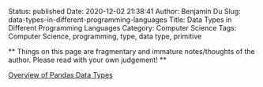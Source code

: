 Status: published
Date: 2020-12-02 21:38:41
Author: Benjamin Du
Slug: data-types-in-different-programming-languages
Title: Data Types in Different Programming Languages
Category: Computer Science
Tags: Computer Science, programming, type, data type, primitive

**
Things on this page are fragmentary and immature notes/thoughts of the author.
Please read with your own judgement!
**

[Overview of Pandas Data Types](https://pbpython.com/pandas_dtypes.html)